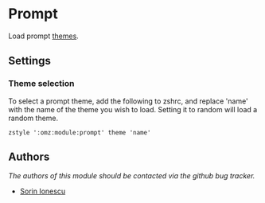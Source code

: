 Prompt
======

Load prompt [themes][1].

Settings
--------

### Theme selection

To select a prompt theme, add the following to zshrc, and replace 'name' with
the name of the theme you wish to load. Setting it to random will load a random
theme.

    zstyle ':omz:module:prompt' theme 'name'

Authors
-------

*The authors of this module should be contacted via the github bug tracker.*

 - [Sorin Ionescu](/sorin-ionescu)

[1]: http://zsh.sourceforge.net/Doc/Release/User-Contributions.html#Prompt-Themes

